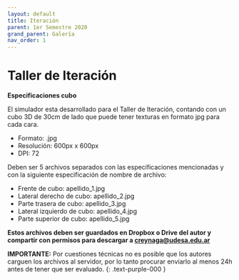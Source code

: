 ```yaml
---
layout: default
title: Iteración
parent: 1er Semestre 2020
grand_parent: Galería
nav_order: 1
---
```


# Taller de Iteración

**Especificaciones cubo**

El simulador esta desarrollado para el Taller de Iteración, contando con un cubo 3D de 30cm de lado que puede tener texturas en formato jpg para cada cara.

- Formato: .jpg
- Resolución: 600px x 600px
- DPI: 72

Deben ser 5 archivos separados con las especificaciones mencionadas y con la siguiente especificación de nombre de archivo:

- Frente de cubo: apellido_1.jpg
- Lateral derecho de cubo: apellido_2.jpg
- Parte trasera de cubo: apellido_3.jpg
- Lateral izquierdo de cubo: apellido_4.jpg
- Parte superior de cubo: apellido_5.jpg

**Estos archivos deben ser guardados en Dropbox o Drive del autor y compartir con permisos para descargar a creynaga@udesa.edu.ar**

**IMPORTANTE:** Por cuestiones técnicas no es posible que los autores carguen los archivos al servidor, por lo tanto procurar enviarlo al menos 24h antes de tener que ser evaluado.
{: .text-purple-000 }
